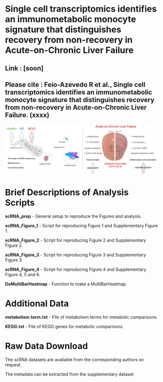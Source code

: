 # Single cell transcriptomics identifies an immunometabolic monocyte signature that distinguishes recovery from non-recovery in Acute-on-Chronic Liver Failure
## **Link** : [soon]
## Please cite : Feio-Azevedo R et al., Single cell transcriptomics identifies an immunometabolic monocyte signature that distinguishes recovery from non-recovery in Acute-on-Chronic Liver Failure.  (xxxx) <br/>

![](https://github.com/MarkusBoesch93/SVDM-ACLF-PBMC-2023/blob/1df71586348a5ab92a20dccda5b4ca19debc522f/Graphical%20Abstract.png)

# Brief Descriptions of Analysis Scripts
**scRNA_prep** - General setup to reproduce the Figures and analysis.

**scRNA_Figure_1** - Script for reproducing Figure 1 and Supplementary Figure 1.

**scRNA_Figure_2** - Script for reproducing Figure 2 and Supplementary Figure 2.

**scRNA_Figure_3** - Script for reproducing Figure 3 and Supplementary Figure 3.

**scRNA_Figure_4** - Script for reproducing Figure 4 and Supplementary Figure 4, 5 and 6.

**DoMultiBarHeatmap** - Function to make a MultiBarHeatmap

# Additional Data 
**metabolism.term.txt** - File of metabolism terms for metabolic comparisons.

**KEGG.txt** - File of KEGG genes for metabolic comparisons.

# Raw Data Download
The scRNA datasets are available from the corresponding authors on request.

The metadata can be extracted from the supplementary dataset

